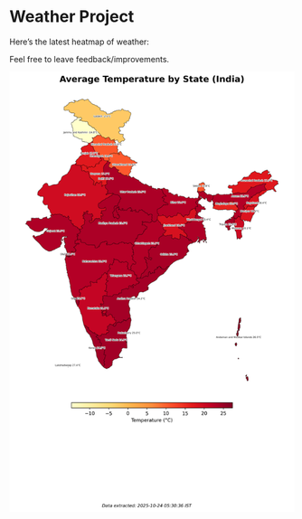 # Weather Project

Here’s the latest heatmap of weather:

Feel free to leave feedback/improvements.

![India Heatmap](docs/assets/india_heatmap.png?v=FAC1A6)
